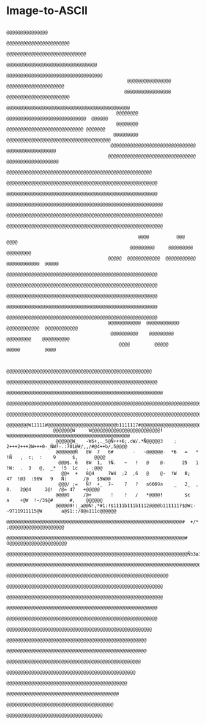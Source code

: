 # Image-to-ASCII
                                                                                                                                     
                                                            @@@@@@@@@@@@@@@                                                            
                                                        @@@@@@@@@@@@@@@@@@@@@@@                                                        
                                                     @@@@@@@@@@@@@@@@@@@@@@@@@@@@@                                                     
                                                   @@@@@@@@@@@@@@@@@@@@@@@@@@@@@@@@@                                                   
                                                  @@@@@@@@@@@@@@@@@@@@@@@@@@@@@@@@@@@                                                  
                                                @@@@@@@@@@@@@@@@  @@@@@@@@@@@@@@@@@@@@@                                                
                                               @@@@@@@@@@@@@@@@@ @@@@@@@@@@@@@@@@@@@@@@@                                               
                                             @@@@@@@@@@@@@@@@@@@@@@@@@@@@@@@@@@@@@@@@@@@@@                                             
                                            @@@@@@@@  @@@@@@@@@@@@@@@@@@@@@@@@@@@@@  @@@@@@                                            
                                            @@@@@@@@   @@@@@@@@@@@@@@@@@@@@@@@@@@@@ @@@@@@@                                            
                                           @@@@@@@@@  @@@@@@@@@@@@@@@@@@@@@@@@@@@@@@@@@@@@@@                                           
                                          @@@@@@@@@@@@@@@@@@@@@@@@@@@@@@@  @@@@@@@@@@@@@@@@@@                                          
                                         @@@@@@@@@@@@@@@@@@@@@@@@@@@@@@@@  @@@@@@@@@@@@@@@@@@@                                         
                                         @@@@@@@@@@@@@@@@@@@@@@@@@@@@@@@@@@@@@@@@@@@@@@@@@@@@@                                         
                                        @@@@@@@@@@@@@@@@@@@@@@@@@@@@@@@@@@@@@@@@@@@@@@@@@@@@@@@                                        
                                        @@@@@@@@@@@@@@@@@@@@@@@@@@@@@@@@@@@@@@@@@@@@@@@@@@@@@@@                                        
                                       @@@@@@@@@@@@@@@@@@@@@@@@@@@@@@@@@@@@@@@@@@@@@@@@@@@@@@@@@                                       
                                       @@@@@@@@@@@@@@@@@@@@@@@@@@@@@@@@@@@@@@@@@@@@@@@@@@@@@@@@@                                       
                                       @@@@@@@@@@@@@@@@@@@@@@@@@@@@@@@@@@@@@@@@@@@@@@@@@@@@@@@@@                                       
                                                                                                                                       
                                                    @@@@          @@@          @@@@                                                    
                                                 @@@@@@@@@     @@@@@@@@@     @@@@@@@@@                                                 
                                         @@@@@  @@@@@@@@@@@@  @@@@@@@@@@@  @@@@@@@@@@@@  @@@@@                                         
                                        @@@@@@@@@@@@@@@@@@@@@@@@@@@@@@@@@@@@@@@@@@@@@@@@@@@@@@@                                        
                                        @@@@@@@@@@@@@@@@@@@@@@@@@@@@@@@@@@@@@@@@@@@@@@@@@@@@@@@                                        
                                        @@@@@@@@@@@@@@@@@@@@@@@@@@@@@@@@@@@@@@@@@@@@@@@@@@@@@@@                                        
                                        @@@@@@@@@@@@@@@@@@@@@@@@@@@@@@@@@@@@@@@@@@@@@@@@@@@@@@@                                        
                                        @@@@@@@@@@@@@@@@@@@@@@@@@@@@@@@@@@@@@@@@@@@@@@@@@@@@@@@                                        
                                         @@@@@@@@@@@@  @@@@@@@@@@@@ @@@@@@@@@@@@  @@@@@@@@@@@@                                         
                                          @@@@@@@@@@    @@@@@@@@@     @@@@@@@@@    @@@@@@@@@@                                          
                                             @@@@         @@@@@         @@@@@         @@@@                                             
                                                                                                                                       
                                                                                                                                       
                                         @@@@@@@@@@@@@@@@@@@@@@@@@@@@@@@@@@@@@@@@@@@@@@@@@@@@@                                         
                                        @@@@@@@@@@@@@@@@@@@@@@@@@@@@@@@@@@@@@@@@@@@@@@@@@@@@@@@                                        
                                       @@@@@@@@@@@@@@@@@@@@@@@@@@@@@@@@@@@@@@@@@@@@@@@@@@@@@@@@@                                       
                   @@@@@@@@@@@@@@@@@@@@@@@@@@@@@@@@@@@@@@@@@@@@@@@@@@@@@@@@@@@@@@@@@@@@@@@@@@@@@@@@@@@@@@@@@@@@@@@@@                   
                    @@@@@@@@@@@@@@@@@@@@@@@@@@@@@@@@@@@@@@@@@@@@@@@@@@@@@@@@@@@@@@@@@@@@@@@@@@@@@@@@@@@@@@@@@@@@@@@                    
                    @@@@@@@@W11111W@@@@@@@@@@@@@@@@@@@@@@@@@b1111117#@@@@@@@@@@@@@@@@@@@@@@@@@@@@@@@@@@@@@@@@@@@@@@                    
                     @@@@@@@W     W@@@@@@@@@@@@@@@@@@@@@@@@@!        W@@@@@@@@@@@@@@@@@@@@@@@@@@@@@@@@@@@@@@@@@@@@                     
                      @@@@@@W_   -W$+,._5@Ñ+++6;.cW/.*Ñ@@@@@3    ;   2+++2+++2W+++0-_ÑW?-.:701W#/,,/#@4++b/,5@@@@                      
                      @@@@@@@Ñ   8W  7   6#       -   ~@@@@@@-  *6   =   *   !Ñ   ,  c;  :    9      $,      @@@@                      
                       @@@$. 6   8W  1,  ?Ñ.   ~   !   @    @-      25   1   !W:  .  3   @,  _*  !5  1c   . ;@@@                       
                        @@+  +   8@4     ?W4  ;2  ,6   @    @-  !W   8;  47  !@3  :96W   9   Ñ:      /@   $5W@@                        
                       @@@/ ;=   Ñ?  +_  7~    7   ?   a6009a    _   2_  ,    0.   2@@4     2@!  /@= 47   +@@@@@                       
                      @@@@9     /@+       !    !   /   *@@@@!        $c       a    +@W  !~/3$@#      #,    @@@@@@                      
                      @@@@@9!:_a@@Ñ!,*#1:!$1111b111b1112@@@@b111111?$@Wc-~9711911115@W       a@$1::/8@a111c@@@@@@                      
                     @@@@@@@@@@@@@@@@@@@@@@@@@@@@@@@@@@@@@@@@@@@@@@@@@@@@@@@@@@@@@@@@#  +/*  ;@@@@@@@@@@@@@@@@@@@@                     
                    @@@@@@@@@@@@@@@@@@@@@@@@@@@@@@@@@@@@@@@@@@@@@@@@@@@@@@@@@@@@@@@@@#       0@@@@@@@@@@@@@@@@@@@@@                    
                    @@@@@@@@@@@@@@@@@@@@@@@@@@@@@@@@@@@@@@@@@@@@@@@@@@@@@@@@@@@@@@@@@@Ñb3a39W@@@@@@@@@@@@@@@@@@@@@@                    
                   @@@@@@@@@@@@@@@@@@@@@@@@@@@@@@@@@@@@@@@@@@@@@@@@@@@@@@@@@@@@@@@@@@@@@@@@@@@@@@@@@@@@@@@@@@@@@@@@@                   
                                      @@@@@@@@@@@@@@@@@@@@@@@@@@@@@@@@@@@@@@@@@@@@@@@@@@@@@@@@@@@                                      
                                       @@@@@@@@@@@@@@@@@@@@@@@@@@@@@@@@@@@@@@@@@@@@@@@@@@@@@@@@@                                       
                                       @@@@@@@@@@@@@@@@@@@@@@@@@@@@@@@@@@@@@@@@@@@@@@@@@@@@@@@@@                                       
                                        @@@@@@@@@@@@@@@@@@@@@@@@@@@@@@@@@@@@@@@@@@@@@@@@@@@@@@@                                        
                                        @@@@@@@@@@@@@@@@@@@@@@@@@@@@@@@@@@@@@@@@@@@@@@@@@@@@@@@                                        
                                         @@@@@@@@@@@@@@@@@@@@@@@@@@@@@@@@@@@@@@@@@@@@@@@@@@@@@                                         
                                          @@@@@@@@@@@@@@@@@@@@@@@@@@@@@@@@@@@@@@@@@@@@@@@@@@@                                          
                                          @@@@@@@@@@@@@@@@@@@@@@@@@@@@@@@@@@@@@@@@@@@@@@@@@@@                                          
                                           @@@@@@@@@@@@@@@@@@@@@@@@@@@@@@@@@@@@@@@@@@@@@@@@@                                           
                                            @@@@@@@@@@@@@@@@@@@@@@@@@@@@@@@@@@@@@@@@@@@@@@@                                            
                                             @@@@@@@@@@@@@@@@@@@@@@@@@@@@@@@@@@@@@@@@@@@@                                              
                                               @@@@@@@@@@@@@@@@@@@@@@@@@@@@@@@@@@@@@@@@@                                               
                                                @@@@@@@@@@@@@@@@@@@@@@@@@@@@@@@@@@@@@@@                                                
                                                  @@@@@@@@@@@@@@@@@@@@@@@@@@@@@@@@@@@                                                  
                                                                                                                                       
